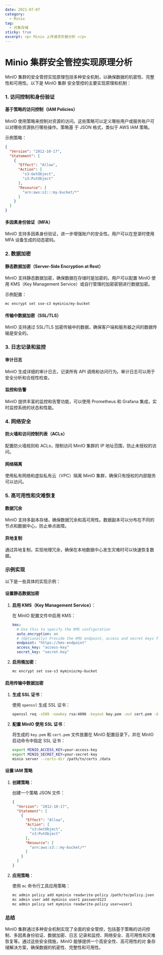 ```yaml
---
date: 2021-07-07
category:
  - Minio 
tag:
  - 对象存储
sticky: true
excerpt: <p> Minio 上传请求负载分析 </p>
---
```

# Minio 集群安全管控实现原理分析

MinIO 集群的安全管控实现原理包括多种安全机制，以确保数据的机密性、完整性和可用性。以下是 MinIO 集群
安全管控的主要实现原理和机制：

### 1. 访问控制和身份验证

#### 基于策略的访问控制（IAM Policies）

MinIO 使用策略来控制对资源的访问。这些策略可以定义哪些用户或服务账户可以对哪些资源执行哪些操作。策略基
于 JSON 格式，类似于 AWS IAM 策略。

示例策略：

```json
{
  "Version": "2012-10-17",
  "Statement": [
    {
      "Effect": "Allow",
      "Action": [
        "s3:GetObject",
        "s3:PutObject"
      ],
      "Resource": [
        "arn:aws:s3:::my-bucket/*"
      ]
    }
  ]
}
```

#### 多因素身份验证（MFA）

MinIO 支持多因素身份验证，进一步增强账户的安全性。用户可以在登录时使用 MFA 设备生成的动态密码。

### 2. 数据加密

#### 静态数据加密（Server-Side Encryption at Rest）

MinIO 支持静态数据加密，确保数据在存储时是加密的。用户可以配置 MinIO 使用 KMS（Key Management 
Service）或自行管理的加密密钥进行数据加密。

示例配置：

```bash
mc encrypt set sse-s3 myminio/my-bucket
```

#### 传输中数据加密（SSL/TLS）

MinIO 支持通过 SSL/TLS 加密传输中的数据，确保客户端和服务器之间的数据传输是安全的。

### 3. 日志记录和监控

#### 审计日志

MinIO 生成详细的审计日志，记录所有 API 调用和访问行为。审计日志可以用于安全分析和合规性检查。

#### 监控和告警

MinIO 提供丰富的监控和告警功能，可以使用 Prometheus 和 Grafana 集成，实时监控系统的状态和性能。

### 4. 网络安全

#### 防火墙和访问控制列表（ACLs）

配置防火墙规则和 ACLs，限制访问 MinIO 集群的 IP 地址范围，防止未授权的访问。

#### 网络隔离

使用私有网络和虚拟私有云（VPC）隔离 MinIO 集群，确保只有授权的内部服务可以访问。

### 5. 高可用性和灾难恢复

#### 数据冗余

MinIO 支持多副本存储，确保数据冗余和高可用性。数据副本可以分布在不同的节点和数据中心，防止单点故障。

#### 异地复制

通过异地复制，实现地理冗余，确保在本地数据中心发生灾难时可以快速恢复数据。

### 示例实现

以下是一些具体的实现示例：

#### 设置静态数据加密

1. **启用 KMS（Key Management Service）**：

   在 MinIO 配置文件中启用 KMS：

   ```yaml
   kms:
     # Use this to specify the KMS configuration
     auto_encryption: on
     # (Optionally) Provide the KMS endpoint, access and secret keys for a different KMS service
     endpoint: "https://kms-endpoint"
     access_key: "access-key"
     secret_key: "secret-key"
   ```

2. **启用桶加密**：

   ```bash
   mc encrypt set sse-s3 myminio/my-bucket
   ```

#### 启用传输中数据加密

1. **生成 SSL 证书**：

   使用 `openssl` 生成 SSL 证书：

   ```bash
   openssl req -x509 -newkey rsa:4096 -keyout key.pem -out cert.pem -days 365
   ```

2. **配置 MinIO 使用 SSL 证书**：

   将生成的 `key.pem` 和 `cert.pem` 文件放置在 MinIO 配置目录下，并在 MinIO 启动命令中指定 SSL 证书：

   ```bash
   export MINIO_ACCESS_KEY=your-access-key
   export MINIO_SECRET_KEY=your-secret-key
   minio server --certs-dir /path/to/certs /data
   ```

#### 设置 IAM 策略

1. **创建策略**：

   创建一个策略 JSON 文件：

   ```json
   {
     "Version": "2012-10-17",
     "Statement": [
       {
         "Effect": "Allow",
         "Action": [
           "s3:GetObject",
           "s3:PutObject"
         ],
         "Resource": [
           "arn:aws:s3:::my-bucket/*"
         ]
       }
     ]
   }
   ```

2. **应用策略**：

   使用 `mc` 命令行工具应用策略：

   ```bash
   mc admin policy add myminio readwrite-policy /path/to/policy.json
   mc admin user add myminio user1 password123
   mc admin policy set myminio readwrite-policy user=user1
   ```

### 总结

MinIO 集群通过多种安全机制实现了全面的安全管控，包括基于策略的访问控制、多因素身份验证、数据加密、日志
记录和监控、网络安全、高可用性和灾难恢复等。通过这些安全措施，MinIO 能够提供一个高安全性、高可用性的对
象存储解决方案，确保数据的机密性、完整性和可用性。